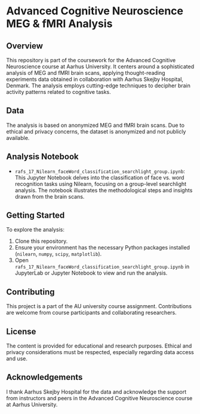 # Advanced Cognitive Neuroscience MEG & fMRI Analysis

## Overview
This repository is part of the coursework for the Advanced Cognitive Neuroscience course at Aarhus University. It centers around a sophisticated analysis of MEG and fMRI brain scans, applying thought-reading experiments data obtained in collaboration with Aarhus Skejby Hospital, Denmark. The analysis employs cutting-edge techniques to decipher brain activity patterns related to cognitive tasks.

## Data
The analysis is based on anonymized MEG and fMRI brain scans. Due to ethical and privacy concerns, the dataset is anonymized and not publicly available. 

## Analysis Notebook
- `rafs_17_Nilearn_faceWord_classification_searchlight_group.ipynb`: This Jupyter Notebook delves into the classification of face vs. word recognition tasks using Nilearn, focusing on a group-level searchlight analysis. The notebook illustrates the methodological steps and insights drawn from the brain scans.

## Getting Started
To explore the analysis:
1. Clone this repository.
2. Ensure your environment has the necessary Python packages installed (`nilearn`, `numpy`, `scipy`, `matplotlib`).
3. Open `rafs_17_Nilearn_faceWord_classification_searchlight_group.ipynb` in JupyterLab or Jupyter Notebook to view and run the analysis.

## Contributing
This project is a part of the AU university course assignment. Contributions are welcome from course participants and collaborating researchers.

## License
The content is provided for educational and research purposes. Ethical and privacy considerations must be respected, especially regarding data access and use.

## Acknowledgements
I thank Aarhus Skejby Hospital for the data and acknowledge the support from instructors and peers in the Advanced Cognitive Neuroscience course at Aarhus University.
